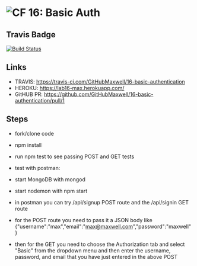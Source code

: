 ![CF](https://camo.githubusercontent.com/70edab54bba80edb7493cad3135e9606781cbb6b/687474703a2f2f692e696d6775722e636f6d2f377635415363382e706e67) 16: Basic Auth
===

## Travis Badge
[![Build Status](https://travis-ci.com/GitHubMaxwell/16-basic-authentication.svg?branch=max-lab16)](https://travis-ci.com/GitHubMaxwell/16-basic-authentication)

## Links

* TRAVIS: https://travis-ci.com/GitHubMaxwell/16-basic-authentication
* HEROKU: https://lab16-max.herokuapp.com/
* GitHUB PR: https://github.com/GitHubMaxwell/16-basic-authentication/pull/1

## Steps
* fork/clone code
* npm install
* run npm test to see passing POST and GET tests
* test with postman:
* start MongoDB with mongod
* start nodemon with npm start

* in postman you can try /api/signup POST route and the /api/signin GET route
* for the POST route you need to pass it a JSON body like {"username":"max","email":"max@maxwell.com","password":"maxwell"}

* then for the GET you need to choose the Authorization tab and select "Basic" from the dropdown menu and then enter the username, password, and email that you have just entered in the above POST